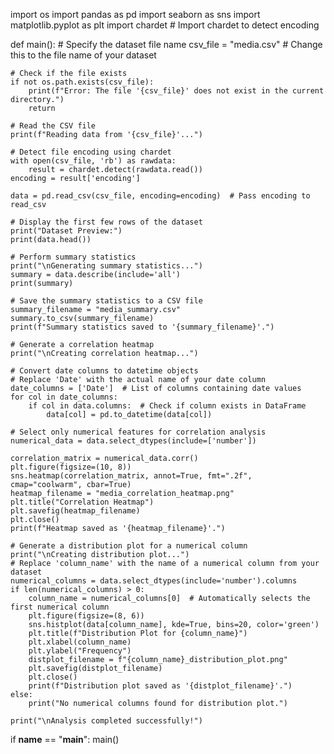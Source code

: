 import os
import pandas as pd
import seaborn as sns
import matplotlib.pyplot as plt
import chardet  # Import chardet to detect encoding

def main():
    # Specify the dataset file name
    csv_file = "media.csv"  # Change this to the file name of your dataset

    # Check if the file exists
    if not os.path.exists(csv_file):
        print(f"Error: The file '{csv_file}' does not exist in the current directory.")
        return

    # Read the CSV file
    print(f"Reading data from '{csv_file}'...")
    
    # Detect file encoding using chardet
    with open(csv_file, 'rb') as rawdata:
        result = chardet.detect(rawdata.read())
    encoding = result['encoding']

    data = pd.read_csv(csv_file, encoding=encoding)  # Pass encoding to read_csv

    # Display the first few rows of the dataset
    print("Dataset Preview:")
    print(data.head())

    # Perform summary statistics
    print("\nGenerating summary statistics...")
    summary = data.describe(include='all')
    print(summary)

    # Save the summary statistics to a CSV file
    summary_filename = "media_summary.csv"
    summary.to_csv(summary_filename)
    print(f"Summary statistics saved to '{summary_filename}'.")

    # Generate a correlation heatmap
    print("\nCreating correlation heatmap...")
    
    # Convert date columns to datetime objects
    # Replace 'Date' with the actual name of your date column
    date_columns = ['Date']  # List of columns containing date values
    for col in date_columns:
        if col in data.columns:  # Check if column exists in DataFrame
            data[col] = pd.to_datetime(data[col])

    # Select only numerical features for correlation analysis
    numerical_data = data.select_dtypes(include=['number']) 
    
    correlation_matrix = numerical_data.corr()
    plt.figure(figsize=(10, 8))
    sns.heatmap(correlation_matrix, annot=True, fmt=".2f", cmap="coolwarm", cbar=True)
    heatmap_filename = "media_correlation_heatmap.png"
    plt.title("Correlation Heatmap")
    plt.savefig(heatmap_filename)
    plt.close()
    print(f"Heatmap saved as '{heatmap_filename}'.")

    # Generate a distribution plot for a numerical column
    print("\nCreating distribution plot...")
    # Replace 'column_name' with the name of a numerical column from your dataset
    numerical_columns = data.select_dtypes(include='number').columns
    if len(numerical_columns) > 0:
        column_name = numerical_columns[0]  # Automatically selects the first numerical column
        plt.figure(figsize=(8, 6))
        sns.histplot(data[column_name], kde=True, bins=20, color='green')
        plt.title(f"Distribution Plot for {column_name}")
        plt.xlabel(column_name)
        plt.ylabel("Frequency")
        distplot_filename = f"{column_name}_distribution_plot.png"
        plt.savefig(distplot_filename)
        plt.close()
        print(f"Distribution plot saved as '{distplot_filename}'.")
    else:
        print("No numerical columns found for distribution plot.")

    print("\nAnalysis completed successfully!")

if __name__ == "__main__":
    main()

